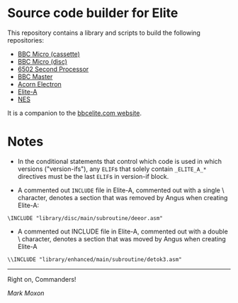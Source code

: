 # Source code builder for Elite

This repository contains a library and scripts to build the following repositories:

* [BBC Micro (cassette)](https://github.com/markmoxon/cassette-elite-beebasm)
* [BBC Micro (disc)](https://github.com/markmoxon/disc-elite-beebasm)
* [6502 Second Processor](https://github.com/markmoxon/6502sp-elite-beebasm)
* [BBC Master](https://github.com/markmoxon/master-elite-beebasm)
* [Acorn Electron](https://github.com/markmoxon/electron-elite-beebasm)
* [Elite-A](https://github.com/markmoxon/elite-a-beebasm)
* [NES](https://github.com/markmoxon/nes-beebasm)

It is a companion to the [bbcelite.com website](https://www.bbcelite.com).

# Notes

* In the conditional statements that control which code is used in which versions ("version-ifs"), any `ELIF`s that solely contain `_ELITE_A_*` directives must be the last `ELIF`s in version-if block.

* A commented out `INCLUDE` file in Elite-A, commented out with a single \ character, denotes a section that was removed by Angus when creating Elite-A:

```
\INCLUDE "library/disc/main/subroutine/deeor.asm"
```

* A commented out INCLUDE file in Elite-A, commented out with a double \ character, denotes a section that was moved by Angus when creating Elite-A

```
\\INCLUDE "library/enhanced/main/subroutine/detok3.asm"
```

---

Right on, Commanders!

_Mark Moxon_